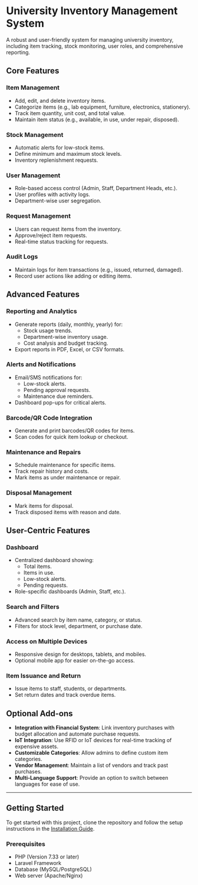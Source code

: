 # University Inventory Management System

A robust and user-friendly system for managing university inventory, including item tracking, stock monitoring, user roles, and comprehensive reporting.  

## Core Features

### Item Management
- Add, edit, and delete inventory items.
- Categorize items (e.g., lab equipment, furniture, electronics, stationery).
- Track item quantity, unit cost, and total value.
- Maintain item status (e.g., available, in use, under repair, disposed).

### Stock Management
- Automatic alerts for low-stock items.
- Define minimum and maximum stock levels.
- Inventory replenishment requests.

### User Management
- Role-based access control (Admin, Staff, Department Heads, etc.).
- User profiles with activity logs.
- Department-wise user segregation.

### Request Management
- Users can request items from the inventory.
- Approve/reject item requests.
- Real-time status tracking for requests.

### Audit Logs
- Maintain logs for item transactions (e.g., issued, returned, damaged).
- Record user actions like adding or editing items.

## Advanced Features

### Reporting and Analytics
- Generate reports (daily, monthly, yearly) for:
  - Stock usage trends.
  - Department-wise inventory usage.
  - Cost analysis and budget tracking.
- Export reports in PDF, Excel, or CSV formats.

### Alerts and Notifications
- Email/SMS notifications for:
  - Low-stock alerts.
  - Pending approval requests.
  - Maintenance due reminders.
- Dashboard pop-ups for critical alerts.

### Barcode/QR Code Integration
- Generate and print barcodes/QR codes for items.
- Scan codes for quick item lookup or checkout.

### Maintenance and Repairs
- Schedule maintenance for specific items.
- Track repair history and costs.
- Mark items as under maintenance or repair.

### Disposal Management
- Mark items for disposal.
- Track disposed items with reason and date.

## User-Centric Features

### Dashboard
- Centralized dashboard showing:
  - Total items.
  - Items in use.
  - Low-stock alerts.
  - Pending requests.
- Role-specific dashboards (Admin, Staff, etc.).

### Search and Filters
- Advanced search by item name, category, or status.
- Filters for stock level, department, or purchase date.

### Access on Multiple Devices
- Responsive design for desktops, tablets, and mobiles.
- Optional mobile app for easier on-the-go access.

### Item Issuance and Return
- Issue items to staff, students, or departments.
- Set return dates and track overdue items.

## Optional Add-ons
- **Integration with Financial System**: Link inventory purchases with budget allocation and automate purchase requests.
- **IoT Integration**: Use RFID or IoT devices for real-time tracking of expensive assets.
- **Customizable Categories**: Allow admins to define custom item categories.
- **Vendor Management**: Maintain a list of vendors and track past purchases.
- **Multi-Language Support**: Provide an option to switch between languages for ease of use.

---

## Getting Started
To get started with this project, clone the repository and follow the setup instructions in the [Installation Guide](#installation-guide).

### Prerequisites
- PHP (Version 7.33 or later)
- Laravel Framework
- Database (MySQL/PostgreSQL)
- Web server (Apache/Nginx)



<!-- 
## Contact
For questions or suggestions, please reach out at **[Your Email Address]**. -->
